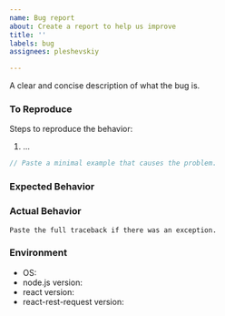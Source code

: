 ```yaml
---
name: Bug report
about: Create a report to help us improve
title: ''
labels: bug
assignees: pleshevskiy

---
```


<!-- Describe the bug -->
A clear and concise description of what the bug is.

### To Reproduce
Steps to reproduce the behavior:
1. ...

```typescript
// Paste a minimal example that causes the problem.
```

### Expected Behavior
<!-- Tell us what should happen. -->


### Actual Behavior
<!-- Tell us what happens instead. -->

```
Paste the full traceback if there was an exception.
```

### Environment

* OS: 
* node.js version:
* react version:
* react-rest-request version:
